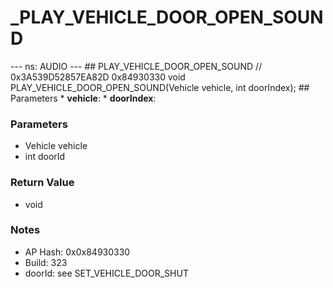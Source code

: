# _PLAY_VEHICLE_DOOR_OPEN_SOUND

--- ns: AUDIO --- ## PLAY_VEHICLE_DOOR_OPEN_SOUND  // 0x3A539D52857EA82D 0x84930330 void PLAY_VEHICLE_DOOR_OPEN_SOUND(Vehicle vehicle, int doorIndex);  ## Parameters * **vehicle**: * **doorIndex**:

### Parameters
* Vehicle vehicle
* int doorId

### Return Value
* void

### Notes
* AP Hash: 0x0x84930330
* Build: 323
* doorId: see SET_VEHICLE_DOOR_SHUT

